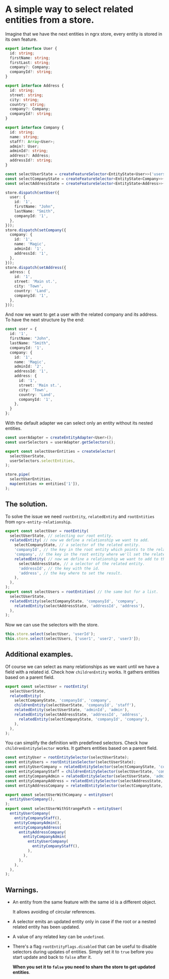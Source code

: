 # A simple way to select related entities from a store.

Imagine that we have the next entities in ngrx store, every entity is stored in its own feature.
```typescript
export interface User {
  id: string;
  firstName: string;
  firstLast: string;
  company?: Company;
  companyId?: string;
}

export interface Address {
  id: string;
  street: string;
  city: string;
  country: string;
  company?: Company;
  companyId?: string;
}

export interface Company {
  id: string;
  name: string;
  staff?: Array<User>;
  admin?: User;
  adminId?: string;
  address?: Address;
  addressId?: string;
}

const selectUserState = createFeatureSelector<EntityState<User>>('users');
const selectCompanyState = createFeatureSelector<EntityState<Company>>('companies');
const selectAddressState = createFeatureSelector<EntityState<Address>>('addresses');

store.dispatch(setUser({
  user: {
    id: '1',
    firstName: "John",
    lastName: "Smith",
    companyId: '1',
  },
}));
store.dispatch(setCompany({
  company: {
    id: '1',
    name: 'Magic',
    adminId: '1',
    addressId: '1',
  },
}));
store.dispatch(setAddress({
  adress: {
    id: '1',
    street: 'Main st.',
    city: 'Town',
    country: 'Land',
    companyId: '1',
  },
}));
```

And now we want to get a user with the related company and its address.
To have the next structure by the end:
```typescript
const user = {
  id: '1',
  firstName: "John",
  lastName: "Smith",
  companyId: '1',
  company: {
    id: '1',
    name: 'Magic',
    adminId: '2',
    addressId: '1',
    address: {
      id: '1',
      street: 'Main st.',
      city: 'Town',
      country: 'Land',
      companyId: '1',
    },
  }
};
```
With the default adapter we can select only an entity without its nested entities.
```typescript
const userAdapter = createEntityAdapter<User>();
const userSelectors = userAdapter.getSelectors();

export const selectUserEntities = createSelector(
  selectUserState,
  userSelectors.selectEntities,
);

store.pipe(
  selectUserEntities,
  map(entities => entities['1']),
);
```

## The solution.
To solve the issue we need `rootEntity`, `relatedEntity` and `rootEntities` from `ngrx-entity-relationship`.
```typescript
export const selectUser = rootEntity(
  selectUserState, // selecting our root entity.
  relatedEntity( // now we define a relationship we want to add.
    selectCompanyState, // a selector of the related entity.
    'companyId', // the key in the root entity which points to the related entity.
    'company', // the key in the root entity where we'll set the related entity.
    relatedEntity( // now we define a relationship we want to add to the company.
      selectAddressState, // a selector of the related entity.
      'addressId', // the key with the id.
      'address', // the key where to set the result.
    ),
  ),
);
export const selectUsers = rootEntities( // the same but for a list.
  selectUserState,
  relatedEntity(selectCompanyState, 'companyId', 'company',
    relatedEntity(selectAddressState, 'addressId', 'address'),
  ),
);
```
Now we can use the selectors with the store.
```typescript
this.store.select(selectUser, 'userId');
this.store.select(selectUsers, ['user1', 'user2', 'user3']);
```

## Additional examples.
Of course we can select as many relationships as we want until we have a field with a related id.
Check how `childrenEntity` works. It gathers entities based on a parent field.
```typescript
export const selectUser = rootEntity(
  selectUserState,
  relatedEntity(
    selectCompanyState, 'companyId', 'company',
    childrenEntity(selectUserState, 'companyId', 'staff'),
    relatedEntity(selectUserState, 'adminId', 'admin'),
    relatedEntity(selectAddressState, 'addressId', 'address',
      relatedEntity(selectCompanyState, 'companyId', 'company'),
    ),
  ),
);
```
You can simplify the definition with predefined selectors.
Check how `childrenEntitySelector` works. It gathers entities based on a parent field.  
```typescript
const entityUser = rootEntitySelector(selectUserState);
const entityUsers = rootEntitiesSelector(selectUserState);
const entityUserCompany = relatedEntitySelector(selectCompanyState, 'companyId', 'company');
const entityCompanyStaff = childrenEntitySelector(selectUserState, 'companyId', 'staff');
const entityCompanyAdmin = relatedEntitySelector(selectUserState, 'adminId', 'admin');
const entityCompanyAddress = relatedEntitySelector(selectAddressState, 'addressId', 'address');
const entityAddressCompany = relatedEntitySelector(selectCompanyState, 'companyId', 'company');

export const selectUserWithCompany = entityUser(
  entityUserCompany(),
);
export const selectUserWithStrangePath = entityUser(
  entityUserCompany(
    entityCompanyStaff(),
    entityCompanyAdmin(),
    entityCompanyAddress(
      entityAddressCompany(
        entityCompanyAdmin(
          entityUserCompany(
            entityCompanyStaff(),
          ),
        ),
      ),
    ),
  ),
);
```

## Warnings.

* An entity from the same feature with the same id is a different object.
  
  It allows avoiding of circular references.

* A selector emits an updated entity only in case if the root or a nested related entity has been updated.

* A value of any related key can be `undefined`.

* There's a flag `rootEntityFlags.disabled` that can be useful to disable selectors during updates of entities.
  Simply set it to `true` before you start update and back to `false` after it.
  
  __When you set it to `false` you need to share the store to get updated entities__.
